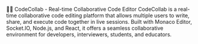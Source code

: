 🧑‍💻 CodeCollab - Real-time Collaborative Code Editor
CodeCollab is a real-time collaborative code editing platform that allows multiple users to write, share, and execute code together in live sessions. Built with Monaco Editor, Socket.IO, Node.js, and React, it offers a seamless collaborative environment for developers, interviewers, students, and educators.

